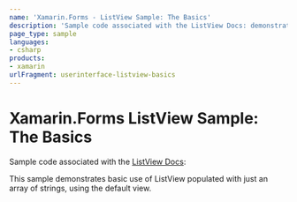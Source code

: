 ```yaml
---
name: 'Xamarin.Forms - ListView Sample: The Basics'
description: 'Sample code associated with the ListView Docs: demonstrates basic use of ListView populated with just an array of strings'
page_type: sample
languages:
- csharp
products:
- xamarin
urlFragment: userinterface-listview-basics
---
```

# Xamarin.Forms ListView Sample: The Basics

Sample code associated with the [ListView Docs](http://developer.xamarin.com/guides/cross-platform/xamarin-forms/user-interface/list_view/):

This sample demonstrates basic use of ListView populated with just an array of strings, using the default view.
